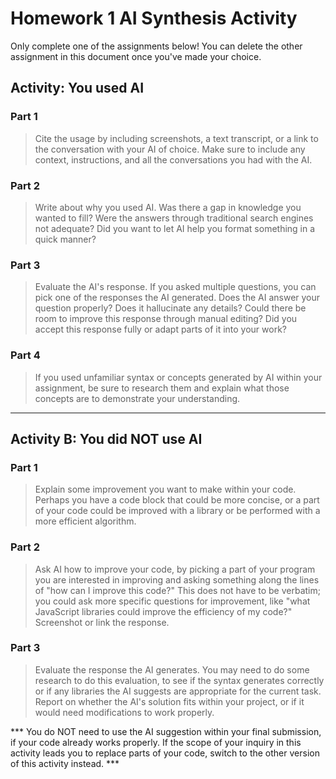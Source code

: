 # Homework 1 AI Synthesis Activity

Only complete one of the assignments below! You can delete the other assignment in this document once you've made your choice.

## Activity: You used AI 
### Part 1
> Cite the usage by including screenshots, a text transcript, or a link to the conversation with your AI of choice. Make sure to include any context, instructions, and all the conversations you had with the AI.

### Part 2
> Write about why you used AI. Was there a gap in knowledge you wanted to fill? Were the answers through traditional search engines not adequate? Did you want to let AI help you format something in a quick manner?

### Part 3
> Evaluate the AI's response. If you asked multiple questions, you can pick one of the responses the AI generated. Does the AI answer your question properly? Does it hallucinate any details? Could there be room to improve this response through manual editing? Did you accept this response fully or adapt parts of it into your work?

### Part 4
> If you used unfamiliar syntax or concepts generated by AI within your assignment, be sure to research them and explain what those concepts are to demonstrate your understanding.

------------------------------------------------------------------------------------------------

## Activity B: You did NOT use AI
### Part 1
> Explain some improvement you want to make within your code. Perhaps you have a code block that could be more concise, or a part of your code could be improved with a library or be performed with a more efficient algorithm.

### Part 2
> Ask AI how to improve your code, by picking a part of your program you are interested in improving and asking something along the lines of "how can I improve this code?" This does not have to be verbatim; you could ask more specific questions for improvement, like "what JavaScript libraries could improve the efficiency of my code?" Screenshot or link the response.

### Part 3
> Evaluate the response the AI generates. You may need to do some research to do this evaluation, to see if the syntax generates correctly or if any libraries the AI suggests are appropriate for the current task. Report on whether the AI's solution fits within your project, or if it would need modifications to work properly.

*** You do NOT need to use the AI suggestion within your final submission, if your code already works properly. If the scope of your inquiry in this activity leads you to replace parts of your code, switch to the other version of this activity instead. ***